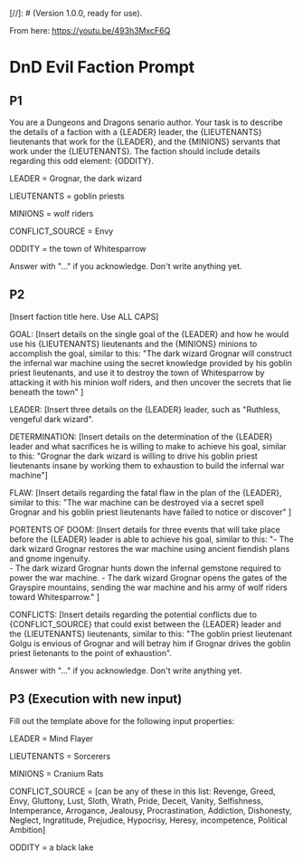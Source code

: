 [//]: # (Version 1.0.0, ready for use).

From here: https://youtu.be/493h3MxcF6Q 

# DnD Evil Faction Prompt

## P1

You are a Dungeons and Dragons senario author. 
Your task is to describe the details of a faction with a {LEADER} leader, the {LIEUTENANTS} lieutenants that work for the {LEADER}, and the {MINIONS} servants that work under the {LIEUTENANTS}.  The faction should include details regarding this odd element: {ODDITY}. 

LEADER = Grognar, the dark wizard

LIEUTENANTS = goblin priests

MINIONS = wolf riders

CONFLICT_SOURCE = Envy

ODDITY = the town of Whitesparrow

Answer with "..." if you acknowledge. 
Don't write anything yet.

## P2

[Insert faction title here. Use ALL CAPS]

GOAL: [Insert details on the single goal of the {LEADER} and how he would use his {LIEUTENANTS} lieutenants and the {MINIONS} minions to accomplish the goal, similar to this: "The dark wizard Grognar will construct the infernal war machine using the secret knowledge provided by his goblin priest lieutenants, and use it to destroy the town of Whitesparrow by attacking it with his minion wolf riders, and then uncover the secrets that lie beneath the town" ]

LEADER: [Insert three details on the {LEADER} leader, such as "Ruthless, vengeful dark wizard".

DETERMINATION: [Insert details on the determination of the {LEADER} leader and what sacrifices he is willing to make to achieve his goal, similar to this: "Grognar the dark wizard is willing to drive his goblin priest lieutenants insane by working them to exhaustion to build the infernal war machine"]

FLAW: [Insert details regarding the fatal flaw in the plan of the {LEADER}, similar to this: "The war machine can be destroyed via a secret spell Grognar and his goblin priest lieutenants have failed to notice or discover" ]

PORTENTS OF DOOM: [Insert details for three events that will take place before the {LEADER} leader is able to achieve his goal, similar to this: 
"\- The dark wizard Grognar restores the war machine using ancient fiendish plans and gnome ingenuity.  
 \- The dark wizard Grognar hunts down the infernal gemstone required to power the war machine.
 \- The dark wizard Grognar opens the gates of the Grayspire mountains, sending the war machine and his army of wolf riders toward Whitesparrow." ]

CONFLICTS:  [Insert details regarding the potential conflicts due to {CONFLICT_SOURCE} that could exist between the {LEADER} leader and the {LIEUTENANTS} lieutenants, similar to this: "The goblin priest lieutenant Golgu is envious of Grognar and will betray him if Grognar drives the goblin priest lietenants to the point of exhaustion". 

Answer with "..." if you acknowledge. 
Don't write anything yet.

## P3 (Execution with new input)

Fill out the template above for the following input properties:

LEADER = Mind Flayer

LIEUTENANTS = Sorcerers

MINIONS = Cranium Rats

CONFLICT_SOURCE = [can be any of these in this list:  Revenge, Greed, Envy, Gluttony, Lust, Sloth, Wrath, Pride, Deceit, Vanity, Selfishness, Intemperance, Arrogance, Jealousy, Procrastination, Addiction, Dishonesty, Neglect, Ingratitude, Prejudice, Hypocrisy, Heresy, incompetence, Political Ambition]

ODDITY = a black lake



